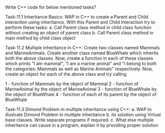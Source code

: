 Write C++ code for below mentioned tasks?

Task-11.1 Inheritance Basics:
WAP in C++ to create a Parent and Child interaction using inheritance. With this Parent and Child Interaction try to perform these tasks:
a.	Call Parent class method in child class function without creating an object of parent class
b.	Call Parent class method in main method by child class object

Task-11.2 Multiple Inheritance in C++:
Create two classes named Mammals and MarineAnimals. Create another class named BlueWhale which inherits both the above classes. Now, create a function in each of these classes which prints "I am mammal", "I am a marine animal" and "I belong to both the categories: Mammals as well as Marine Animals" respectively. Now, create an object for each of the above class and try calling

1	- function of Mammals by the object of Mammal
2	- function of MarineAnimal by the object of MarineAnimal 3 - function of BlueWhale by the object of BlueWhale
4 - function of each of its parent by the object of BlueWhale

Task-11.3 Dimond Problem in multiple inheritance using C++:
a.	WAP to illustrate Dimond Problem in multiple inheritance
b.	its solution using Virtual base classes. Write separate programs if required.
c.	What else multiple inheritance can cause in a program, explain it by providing proper solution


